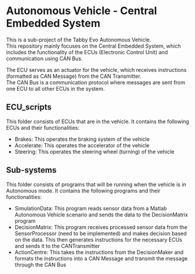 # Autonomous Vehicle - Central Embedded System
This is a sub-project of the Tabby Evo Autonomous Vehicle.  
This repository mainly focuses on the Central Embedded System, which includes the functionality of the ECUs (Electronic Control Unit) and communication using CAN Bus.  

The ECU serves as an actuator for the vehicle, which receives instructions (formatted as CAN Message) from the CAN Transmitter.  
The CAN Bus is a communication protocol where messages are sent from one ECU to all other ECUs in the system.  

## ECU_scripts
This folder consists of ECUs that are in the vehicle. It contains the following ECUs and their functionalities:  
 - Brakes: This operates the braking system of the vehicle
 - Accelerate: This operates the accelerator of the vehicle
 - Steering: This operates the steering wheel (turning) of the vehicle

## Sub-systems
This folder consists of programs that will be running when the vehicle is in Autonomous mode. It contains the following programs and their functionalities:
 - SimulationData: This program reads sensor data from a Matlab Autonomous Vehicle scenario and sends the data to the DecisionMatrix program
 - DecisionMatrix: This program receives processed sensor data from the SensorProcessor (need to be implemented) and makes decision based on the data. This then generates instructions for the necessary ECUs and sends it to the CANTransmitter
 - ActionCentre: This takes the instructions from the DecisionMaker and formats the instructions into a CAN Message and transmit the message through the CAN Bus
